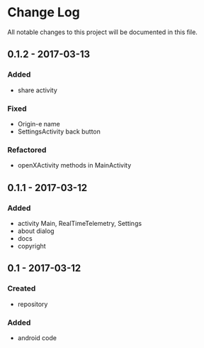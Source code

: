 # Change Log
All notable changes to this project will be documented in this file.

## 0.1.2 - 2017-03-13

### Added
- share activity

### Fixed
- Origin-e name
- SettingsActivity back button

### Refactored
- openXActivity methods in MainActivity

## 0.1.1 - 2017-03-12

### Added
- activity Main, RealTimeTelemetry, Settings
- about dialog
- docs
- copyright

## 0.1 - 2017-03-12

### Created
- repository

### Added
- android code
